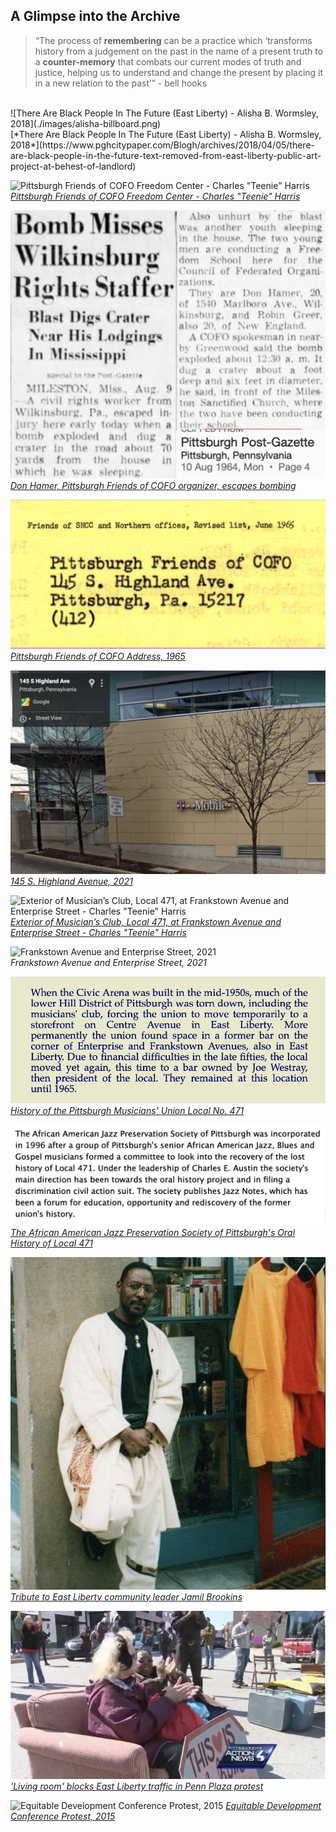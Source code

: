 ## A Glimpse into the Archive

> “The process of __remembering__ can be a practice which ‘transforms history from a judgement on the past in the name of a present truth to a __counter-memory__ that combats our current modes of truth and justice, helping us to understand and change the present by placing it in a new relation to the past’” - bell hooks

<br />
![There Are Black People In The Future (East Liberty) - Alisha B. Wormsley, 2018](./images/alisha-billboard.png)<br/>
[*There Are Black People In The Future (East Liberty) - Alisha B. Wormsley, 2018*](https://www.pghcitypaper.com/Blogh/archives/2018/04/05/there-are-black-people-in-the-future-text-removed-from-east-liberty-public-art-project-at-behest-of-landlord)

![Pittsburgh Friends of COFO Freedom Center - Charles "Teenie" Harris](https://cmoa-collection-images.s3.amazonaws.com/teenie/27379/sizes/20353-1680.jpg)
[*Pittsburgh Friends of COFO Freedom Center - Charles "Teenie" Harris*](https://collection.cmoa.org/objects/e58baae3-ae12-41f1-878d-1e7f37d824e6)

![Don Hamer, COFO Organizer, escapes bombing](./images/don-hamer.png)
[*Don Hamer, Pittsburgh Friends of COFO organizer, escapes bombing*](https://www.newspapers.com/clip/2027674/pg-aug-10-1964/)

![Pittsburgh Friends of COFO Address, 1965](./images/friends-of-sncc.png)
[*Pittsburgh Friends of COFO Address, 1965*](https://www.crmvet.org/docs/650600_sncc_foslist.pdf)

![145 S. Highland Avenue, 2021](./images/s-highland.png)
[*145 S. Highland Avenue, 2021*](https://www.google.com/maps/place/T-Mobile/@40.459516,-79.9250653,3a,75y,270.94h,71.56t/data=!3m6!1e1!3m4!1sTDVQ-Sjn43PEsO8hSB_HfA!2e0!7i16384!8i8192!4m13!1m7!3m6!1s0x887f81353f99f039:0x1b781340c3643b21!2s145+S+Highland+St,+Memphis,+TN+38111!3b1!8m2!3d35.127891!4d-89.9453686!3m4!1s0x8834f2737cbc0f0f:0x32db4b00d8035660!8m2!3d40.4595596!4d-79.9253779)

![Exterior of Musician’s Club, Local 471, at Frankstown Avenue and Enterprise Street - Charles "Teenie" Harris](https://cmoa-collection-images.s3.amazonaws.com/teenie/39586/sizes/33247-1680.jpg)
[*Exterior of Musician’s Club, Local 471, at Frankstown Avenue and Enterprise Street - Charles "Teenie" Harris*](https://collection.cmoa.org/objects/ac18a982-bba9-41d4-a0db-dc4fbd5d7e4d)<br/>

![Frankstown Avenue and Enterprise Street, 2021](./images/frankstown-enterprise.png)<br />
*Frankstown Avenue and Enterprise Street, 2021*

![Paragraph from the University of Pittsburgh's History of Local 471](./images/history-471.png)
[*History of the Pittsburgh Musicians' Union Local No. 471*](http://exhibit.library.pitt.edu/labor_legacy/MusiciansHistory471.htm)

![The African American Jazz Preservation Society of Pittsburgh's Oral History of Local 471](./images/aajazz.png)
[*The African American Jazz Preservation Society of Pittsburgh's Oral History of Local 471*](https://historicpittsburgh.org/islandora/object/pitt%3AUS-PPiU-ais199804/viewer)

![Jamil Brookins](./images/jamil-brookins.png)
[*Tribute to East Liberty community leader Jamil Brookins*](https://www.maitrimedicinals.com/blog/2020/2/29/tribute-to-east-liberty-community-leader-jamil-brookins)

![Penn Plaza Resident Protest](./images/living-room.png)
[*'Living room' blocks East Liberty traffic in Penn Plaza protest*](https://www.wtae.com/amp/article/living-room-blocks-east-liberty-traffic-penn-plaza-protest/9114220)

![Equitable Development Conference Protest, 2015](https://media1.fdncms.com/pittsburgh/imager/u/original/1834737/photo_1.jpg)
[*Equitable Development Conference Protest, 2015*](https://www.pghcitypaper.com/Blogh/archives/2015/06/18/officials-say-east-liberty-is-among-best-examples-of-citys-renaissance-residents-disagree)
